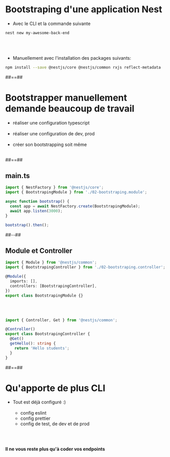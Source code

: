 <!-- .slide: class="with-code inconsolata" -->
# Bootstraping d'une application Nest
- Avec le CLI et la commande suivante
```bash
nest new my-awesome-back-end
```
<!-- .element: class="big-code" -->

<br/><br/>

- Manuellement avec l'installation des packages suivants:
```bash
npm install --save @nestjs/core @nestjs/common rxjs reflect-metadata
```
<!-- .element: class="big-code" -->

##==##

<!-- .slide: class="with-code inconsolata" -->
# Bootstrapper manuellement demande beaucoup de travail
- réaliser une configuration typescript <br/><br/>
- réaliser une configuration de dev, prod <br/><br/>
- créer son bootstrapping soit même<br/><br/>

##==##

<!-- .slide: class="two-column with-code inconsolata" -->
## main.ts
```typescript
import { NestFactory } from '@nestjs/core';
import { BootstrapingModule } from './02-bootstraping.module';

async function bootstrap() {
  const app = await NestFactory.create(BootstrapingModule);
  await app.listen(3000);
}

bootstrap().then();
```
<!-- .element: class="medium-code"-->

##--##
## Module et Controller
```typescript
import { Module } from '@nestjs/common';
import { BootstrapingController } from './02-bootstraping.controller';

@Module({
  imports: [],
  controllers: [BootstrapingController],
})
export class BootstrapingModule {}
```
<!-- .element: class="medium-code"-->

<br/><br/>

```typescript
import { Controller, Get } from '@nestjs/common';

@Controller()
export class BootstrapingController {
  @Get()
  getHello(): string {
    return 'Hello students';
  }
}
```
<!-- .element: class="medium-code"-->

##==##

# Qu'apporte de plus CLI

- Tout est déjà configuré :) <br/><br/>
    - config eslint
    - config prettier
    - config de test, de dev et de prod
    
<br/><br/>

**Il ne vous reste plus qu'à coder vos endpoints**


